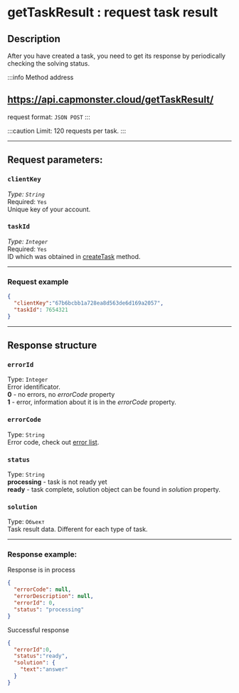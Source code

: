 ﻿---
sidebar_position: 1
sidebar_label: getTaskResult
---

# getTaskResult : request task result
## **Description**
After you have created a task, you need to get its response by periodically checking the solving status.

:::info Method address

## <https://api.capmonster.cloud/getTaskResult/> 

request format: `JSON POST`
:::

<!-- Адрес метода: <https://api.capmonster.cloud/getTaskResult/>
Формат запроса: JSON POST -->

:::caution
Limit: 120 requests per task.
:::

---

## **Request parameters:**

### `clientKey`
_Type: `String` <br />_
Required: `Yes`<br />
Unique key of your account.

### `taskId`
_Type: `Integer` <br />_
Required: `Yes`<br />
ID which was obtained in [createTask](./create-task) method.


<!-- |**Параметр**|**Тип**|**Обязательный**|**Значение**|
| :-: | :-: | :-: | :-: |
|clientKey|String|Да|Уникальный ключ вашей учетной записи|
|taskId|Integer|Да|Идентификатор задания полученный в методе [createTask](https://capmonster.atlassian.net/wiki/spaces/APIS/pages/425989/createTask)| -->
---
### **Request example**

```json
{
  "clientKey":"67b6bcbb1a728ea8d563de6d169a2057",
  "taskId": 7654321
}
```
--- 
## **Response structure**

### `errorId`
Type: `Integer` <br />
Error identificator.<br />**0** - no errors, no *errorCode* property<br />**1** - error, information about it is in the *errorCode* property.

### `errorCode`
Type: `String` <br />
Error code, check out [error list](../api-errors).

### `status`
Type: `String` <br />
**processing** -  task is not ready yet<br />**ready** - task complete, solution object can be found in *solution* property.

### `solution`
Type: `Объект` <br />
Task result data. Different for each type of task.

<!-- |**Свойство**|**Тип**|**Значение**|
| :-: | :-: | :-: |
|errorId|Integer|Идентификатор ошибки.<br />**0** - ошибок нет, свойство *errorCode* отсутствует<br />**1** - ошибка, информация о ней находится в свойстве *errorCode*|
|errorCode|String|Код ошибки. См. [глоссарий ошибок](https://capmonster.atlassian.net/wiki/spaces/APIS/pages/295310).|
|status|String|**processing** - задача в процессе выполнения<br />**ready** - задача выполнена, решение находится в свойстве *solution*|
|solution|Объект|Информация о решении задачи. Каждый тип задачи имеет разный формат.| -->
---
### **Response example:**

Response is in process

```json
{
  "errorCode": null,
  "errorDescription": null,
  "errorId": 0,
  "status": "processing"
}
```

<!-- |<p>{</p><p>`    `"errorCode": "null",</p><p>`    `"errorDescription": "null",</p><p>`    `"errorId": 0,</p><p>`    `"status": "processing",</p><p>}</p>|
| :- | -->

Successful response

```json
{
  "errorId":0,
  "status":"ready",
  "solution": {
    "text":"answer"
  }
}
```
